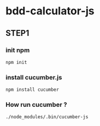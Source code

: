 # bdd-calculator-js

## STEP1

### init npm

```
npm init
```

### install cucumber.js

```
npm install cucumber
```


### How run cucumber ?

```
./node_modules/.bin/cucumber-js
```


